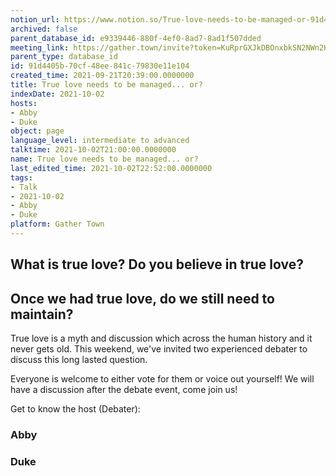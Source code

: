```yaml
---
notion_url: https://www.notion.so/True-love-needs-to-be-managed-or-91d4405b70cf48ee841c79830e11e104
archived: false
parent_database_id: e9339446-880f-4ef0-8ad7-8ad1f507dded
meeting_link: https://gather.town/invite?token=KuRprGXJkDBOnxbkSN2NWn2HuHjwl9GJ
parent_type: database_id
id: 91d4405b-70cf-48ee-841c-79830e11e104
created_time: 2021-09-21T20:39:00.0000000
title: True love needs to be managed... or?
indexDate: 2021-10-02
hosts:
- Abby
- Duke
object: page
language_level: intermediate to advanced
talktime: 2021-10-02T21:00:00.0000000
name: True love needs to be managed... or?
last_edited_time: 2021-10-02T22:52:00.0000000
tags:
- Talk
- 2021-10-02
- Abby
- Duke
platform: Gather Town
---
```



## What is true love? Do you believe in true love? 
## Once we had true love, do we still need to maintain?

True love is a myth and discussion which across the human history and it never gets old. This weekend, we've invited two experienced debater to discuss this long lasted question.

Everyone is welcome to either vote for them or voice out yourself! We will have a discussion after the debate event, come join us!

Get to know the host (Debater):
### Abby
### Duke





